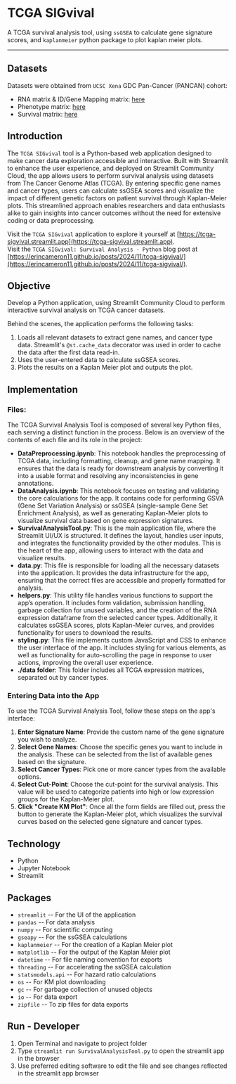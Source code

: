 # TCGA SIGvival
A TCGA survival analysis tool, using `ssGSEA` to calculate gene signature scores, and `kaplanmeier` python package to plot kaplan meier plots.

---

## Datasets
Datasets were obtained from `UCSC Xena` GDC Pan-Cancer (PANCAN) cohort:
* RNA matrix & ID/Gene Mapping matrix: [here](https://xenabrowser.net/datapages/?dataset=GDC-PANCAN.htseq_fpkm-uq.tsv&host=https%3A%2F%2Fgdc.xenahubs.net&removeHub=https%3A%2F%2Fxena.treehouse.gi.ucsc.edu%3A443)
* Phenotype matrix: [here](https://xenabrowser.net/datapages/?dataset=GDC-PANCAN.basic_phenotype.tsv&host=https%3A%2F%2Fgdc.xenahubs.net&removeHub=https%3A%2F%2Fxena.treehouse.gi.ucsc.edu%3A443)
* Survival matrix: [here](https://xenabrowser.net/datapages/?dataset=GDC-PANCAN.survival.tsv&host=https%3A%2F%2Fgdc.xenahubs.net&removeHub=https%3A%2F%2Fxena.treehouse.gi.ucsc.edu%3A443)

## Introduction
The `TCGA SIGvival` tool is a Python-based web application designed to make cancer data exploration accessible and interactive. Built with Streamlit to enhance the user experience, and deployed on Streamlit Community Cloud, the app allows users to perform survival analysis using datasets from The Cancer Genome Atlas (TCGA). By entering specific gene names and cancer types, users can calculate ssGSEA scores and visualize the impact of different genetic factors on patient survival through Kaplan-Meier plots. This streamlined approach enables researchers and data enthusiasts alike to gain insights into cancer outcomes without the need for extensive coding or data preprocessing.

Visit the `TCGA SIGvival` application to explore it yourself at [https://tcga-sigvival.streamlit.app](https://tcga-sigvival.streamlit.app).   
Visit the `TCGA SIGvival: Survival Analysis - Python` blog post at [https://erincameron11.github.io/posts/2024/11/tcga-sigvival/](https://erincameron11.github.io/posts/2024/11/tcga-sigvival/).

## Objective
Develop a Python application, using Streamlit Community Cloud to perform interactive survival analysis on TCGA cancer datasets.

Behind the scenes, the application performs the following tasks:
1. Loads all relevant datasets to extract gene names, and cancer type data. Streamlit's `@st.cache_data` decorator was used in order to cache the data after the first data read-in.
2. Uses the user-entered data to calculate ssGSEA scores.
3. Plots the results on a Kaplan Meier plot and outputs the plot.

## Implementation
### Files:
The TCGA Survival Analysis Tool is composed of several key Python files, each serving a distinct function in the process. Below is an overview of the contents of each file and its role in the project:
* **DataPreprocessing.ipynb**: This notebook handles the preprocessing of TCGA data, including formatting, cleanup, and gene name mapping. It ensures that the data is ready for downstream analysis by converting it into a usable format and resolving any inconsistencies in gene annotations.
* **DataAnalysis.ipynb**: This notebook focuses on testing and validating the core calculations for the app. It contains code for performing GSVA (Gene Set Variation Analysis) or ssGSEA (single-sample Gene Set Enrichment Analysis), as well as generating Kaplan-Meier plots to visualize survival data based on gene expression signatures.
* **SurvivalAnalysisTool.py**: This is the main application file, where the Streamlit UI/UX is structured. It defines the layout, handles user inputs, and integrates the functionality provided by the other modules. This is the heart of the app, allowing users to interact with the data and visualize results.
* **data.py**: This file is responsible for loading all the necessary datasets into the application. It provides the data infrastructure for the app, ensuring that the correct files are accessible and properly formatted for analysis.
* **helpers.py**: This utility file handles various functions to support the app’s operation. It includes form validation, submission handling, garbage collection for unused variables, and the creation of the RNA expression dataframe from the selected cancer types. Additionally, it calculates ssGSEA scores, plots Kaplan-Meier curves, and provides functionality for users to download the results.
* **styling.py**: This file implements custom JavaScript and CSS to enhance the user interface of the app. It includes styling for various elements, as well as functionality for auto-scrolling the page in response to user actions, improving the overall user experience.
* **./data folder**: This folder includes all TCGA expression matrices, separated out by cancer types.

### Entering Data into the App
To use the TCGA Survival Analysis Tool, follow these steps on the app's interface:
1. **Enter Signature Name**: Provide the custom name of the gene signature you wish to analyze.
2. **Select Gene Names**: Choose the specific genes you want to include in the analysis. These can be selected from the list of available genes based on the signature.
3. **Select Cancer Types**: Pick one or more cancer types from the available options.
4. **Select Cut-Point**: Choose the cut-point for the survival analysis. This value will be used to categorize patients into high or low expression groups for the Kaplan-Meier plot.
5. **Click "Create KM Plot"**: Once all the form fields are filled out, press the button to generate the Kaplan-Meier plot, which visualizes the survival curves based on the selected gene signature and cancer types. 

## Technology
* Python
* Jupyter Notebook
* Streamlit

## Packages
* `streamlit` -- For the UI of the application
* `pandas` -- For data analysis
* `numpy` -- For scientific computing
* `gseapy` -- For the ssGSEA calculations
* `kaplanmeier` -- For the creation of a Kaplan Meier plot
* `matplotlib` -- For the output of the Kaplan Meier plot
* `datetime` -- For file naming convention for exports
* `threading` -- For accelerating the ssGSEA calculation
* `statsmodels.api` -- For hazard ratio calculations 
* `os` -- For KM plot downloading
* `gc` -- For garbage collection of unused objects
* `io` -- For data export
* `zipfile` -- To zip files for data exports

## Run - Developer
1. Open Terminal and navigate to project folder
2. Type `streamlit run SurvivalAnalysisTool.py` to open the streamlit app in the browser
3. Use preferred editing software to edit the file and see changes reflected in the streamlit app browser
